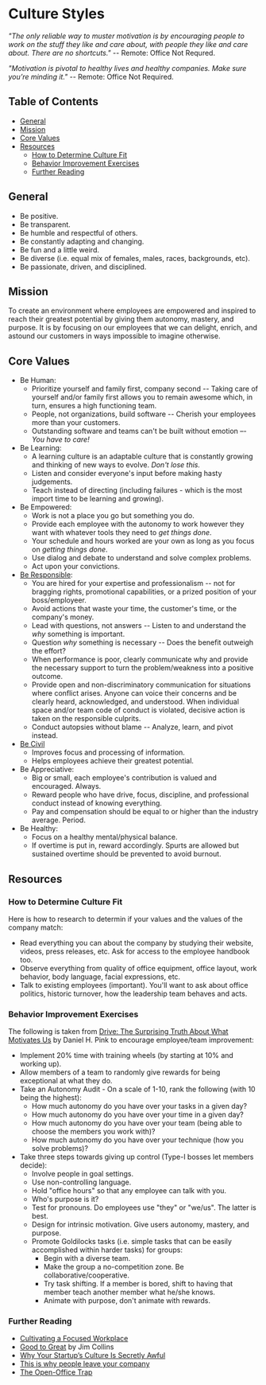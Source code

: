 # Culture Styles

*"The only reliable way to muster motivation is by encouraging people to work on the stuff they like
and care about, with people they like and care about. There are no shortcuts."* -- Remote: Office
Not Requred.

*"Motivation is pivotal to healthy lives and healthy companies. Make sure you’re minding it."*
-- Remote: Office Not Required.

<!-- Tocer[start]: Auto-generated, don't remove. -->

## Table of Contents

  - [General](#general)
  - [Mission](#mission)
  - [Core Values](#core-values)
  - [Resources](#resources)
    - [How to Determine Culture Fit](#how-to-determine-culture-fit)
    - [Behavior Improvement Exercises](#behavior-improvement-exercises)
    - [Further Reading](#further-reading)

<!-- Tocer[finish]: Auto-generated, don't remove. -->

## General

- Be positive.
- Be transparent.
- Be humble and respectful of others.
- Be constantly adapting and changing.
- Be fun and a little weird.
- Be diverse (i.e. equal mix of females, males, races, backgrounds, etc).
- Be passionate, driven, and disciplined.

## Mission

To create an environment where employees are empowered and inspired to reach their greatest
potential by giving them autonomy, mastery, and purpose. It is by focusing on our employees that we
can delight, enrich, and astound our customers in ways impossible to imagine otherwise.

## Core Values

- Be Human:
  - Prioritize yourself and family first, company second -- Taking care of yourself and/or family
    first allows you to remain awesome which, in turn, ensures a high functioning team.
  - People, not organizations, build software -- Cherish your employees more than your customers.
  - Outstanding software and teams can't be built without emotion –- *You have to care!*
- Be Learning:
  - A learning culture is an adaptable culture that is constantly growing and thinking of new ways
    to evolve. *Don't lose this.*
  - Listen and consider everyone's input before making hasty judgements.
  - Teach instead of directing (including failures - which is the most import time to be learning
    and growing).
- Be Empowered:
  - Work is not a place you go but something you do.
  - Provide each employee with the autonomy to work however they want with whatever tools they need
    to *get things done*.
  - Your schedule and hours worked are your own as long as you focus on *getting things done*.
  - Use dialog and debate to understand and solve complex problems.
  - Act upon your convictions.
- [Be Responsible](https://www.youtube.com/watch?v=4E3xfR6IBII):
  - You are hired for your expertise and professionalism -- not for bragging rights, promotional
    capabilities, or a prized position of your boss/employeer.
  - Avoid actions that waste your time, the customer's time, or the company's money.
  - Lead with questions, not answers -- Listen to and understand the *why* something is important.
  - Question *why* something is necessary -- Does the benefit outweigh the effort?
  - When performance is poor, clearly communicate why and provide the necessary support to turn the
    problem/weakness into a positive outcome.
  - Provide open and non-discriminatory communication for situations where conflict arises. Anyone
    can voice their concerns and be clearly heard, acknowledged, and understood. When individual
    space and/or team code of conduct is violated, decisive action is taken on the responsible
    culprits.
  - Conduct autopsies without blame -- Analyze, learn, and pivot instead.
- [Be Civil](https://rework.withgoogle.com/blog/how-incivility-shuts-down-our-brains-at-work)
  - Improves focus and processing of information.
  - Helps employees achieve their greatest potential.
- Be Appreciative:
  - Big or small, each employee's contribution is valued and encouraged. Always.
  - Reward people who have drive, focus, discipline, and professional conduct instead of knowing
    everything.
  - Pay and compensation should be equal to or higher than the industry average. Period.
- Be Healthy:
  - Focus on a healthy mental/physical balance.
  - If overtime is put in, reward accordingly. Spurts are allowed but sustained overtime should be
    prevented to avoid burnout.

## Resources

### How to Determine Culture Fit

Here is how to research to determin if your values and the values of the company match:

- Read everything you can about the company by studying their website, videos, press releases, etc.
  Ask for access to the employee handbook too.
- Observe everything from quality of office equipment, office layout, work behavior, body language,
  facial expressions, etc.
- Talk to existing employees (important). You'll want to ask about office politics, historic
  turnover, how the leadership team behaves and acts.

### Behavior Improvement Exercises

The following is taken from [Drive: The Surprising Truth About What Motivates Us](http://www.amazon.com/Drive-Surprising-Truth-About-Motivates/dp/1594484805/ref=sr_1_1?ie=UTF8&qid=1375569191&sr=8-1&keywords=Drive)
by Daniel H. Pink to encourage employee/team improvement:

- Implement 20% time with training wheels (by starting at 10% and working up).
- Allow members of a team to randomly give rewards for being exceptional at what they do.
- Take an Autonomy Audit - On a scale of 1-10, rank the following (with 10 being the highest):
  - How much autonomy do you have over your tasks in a given day?
  - How much autonomy do you have over your time in a given day?
  - How much autonomy do you have over your team (being able to choose the members you work with)?
  - How much autonomy do you have over your technique (how you solve problems)?
- Take three steps towards giving up control (Type-I bosses let members decide):
  - Involve people in goal settings.
  - Use non-controlling language.
  - Hold "office hours" so that any employee can talk with you.
  - Who's purpose is it?
  - Test for pronouns. Do employees use "they" or "we/us". The latter is best.
  - Design for intrinsic motivation. Give users autonomy, mastery, and purpose.
  - Promote Goldilocks tasks (i.e. simple tasks that can be easily accomplished within harder
     tasks) for groups:
    - Begin with a diverse team.
    - Make the group a no-competition zone. Be collaborative/cooperative.
    - Try task shifting. If a member is bored, shift to having that member teach another member
       what he/she knows.
    - Animate with purpose, don't animate with rewards.

### Further Reading

- [Cultivating a Focused Workplace](http://www.huffingtonpost.com/dan-goleman/cultivating-a-focused-wor_b_4645944.html)
- [Good to Great](http://www.amazon.com/Good-Great-Companies-Leap-Others/dp/0066620996/ref=tmm_hrd_title_0?_encoding=UTF8&sr=8-1&qid=1375567924) by Jim Collins
- [Why Your Startup’s Culture Is Secretly Awful](http://www.fastcolabs.com/3016238/why-your-startups-culture-is-secretly-awful)
- [This is why people leave your company](http://qz.com/287876/this-is-why-people-leave-your-company)
- [The Open-Office Trap](http://www.newyorker.com/online/blogs/currency/2014/01/the-open-office-trap.html)
